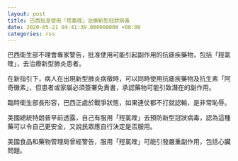 ```yaml
---
layout: post
title: 巴西批准使用「羥氯喹」治療新型冠狀病毒
date: 2020-05-21 04:41:39.000000000 +08:00
categories: rss
---
```


巴西衛生部不理會專家警告，批准使用可能引起副作用的抗瘧疾藥物，包括「羥氯喹」，去治療新型肺炎患者。

在新指引下，病人在出現新型肺炎病徵時，可以同時使用抗瘧疾藥物及抗生素「阿奇黴素」，但患者或家屬必須簽署免責書，承認藥物可能引致潛在的副作用。

臨時衛生部長形容，巴西正處於戰爭狀態，如果連仗都不打就認輸，是非常恥辱。

美國總統特朗普早前透露，自己有服用「羥氯喹」去預防新型冠狀病毒，認為這種藥可以令自己更安全，又說民眾應自行決定是否服用。

美國食品和藥物管理局曾經警告，服用「羥氯喹」可能引發嚴重副作用，包括心臟問題。
